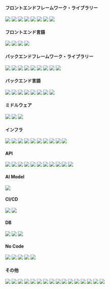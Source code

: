 <span id="フロントエンドフレームワーク" class="fragment"></span>
<h4>フロントエンドフレームワーク・ライブラリー</h4>
<img src="https://img.shields.io/badge/-Angular-DD0031.svg?logo=angular&style=for-the-badge">
<img src="https://img.shields.io/badge/-Bootstrap-563D7C.svg?logo=bootstrap&style=for-the-badge">
<img src="https://img.shields.io/badge/-D3.js-F9A03C.svg?logo=d3.js&style=for-the-badge">
<img src="https://img.shields.io/badge/-Jquery-0769AD.svg?logo=jquery&style=for-the-badge">
<img src="https://img.shields.io/badge/-Json-000000.svg?logo=json&style=for-the-badge">
<img src="https://img.shields.io/badge/-Next.js-000000.svg?logo=next.js&style=for-the-badge">
<img src="https://img.shields.io/badge/-Vue.js-4FC08D.svg?logo=vue.js&style=for-the-badge">
<img src="https://img.shields.io/badge/-React-61DAFB.svg?logo=react&style=for-the-badge">

<span id="フロントエンド言語" class="fragment"></span>
<h4>フロントエンド言語</h4>
<img src="https://img.shields.io/badge/-Css3-1572B6.svg?logo=css3&style=for-the-badge">
<img src="https://img.shields.io/badge/-Html5-E34F26.svg?logo=html5&style=for-the-badge">
<img src="https://img.shields.io/badge/-Javascript-F7DF1E.svg?logo=javascript&style=for-the-badge">
<img src="https://img.shields.io/badge/-Typescript-007ACC.svg?logo=typescript&style=for-the-badge">

<span id="バックエンドフレームワーク" class="fragment"></span>
<h4>バックエンドフレームワーク・ライブラリー</h4>
<img src="https://img.shields.io/badge/-Cakephp-D33C43.svg?logo=cakephp&style=for-the-badge">
<img src="https://img.shields.io/badge/-Codeigniter-EE4623.svg?logo=codeigniter&style=for-the-badge">
<img src="https://img.shields.io/badge/-Django-092E20.svg?logo=django&style=for-the-badge">
<img src="https://img.shields.io/badge/-Dot%20net-5C2D91.svg?logo=dot-net&style=for-the-badge">
<img src="https://img.shields.io/badge/-Flask-000000.svg?logo=flask&style=for-the-badge">
<img src="https://img.shields.io/badge/-Node.js-339933.svg?logo=node.js&style=for-the-badge">
<img src="https://img.shields.io/badge/-Laravel-E74430.svg?logo=laravel&style=for-the-badge">
<img src="https://img.shields.io/badge/-Rails-CC0000.svg?logo=rails&style=for-the-badge">
<img src="https://img.shields.io/badge/-Graphql-E10098.svg?logo=graphql&style=for-the-badge">

  
<span id="バックエンド言語" class="fragment"></span>
<h4>バックエンド言語</h4>
<img src="https://img.shields.io/badge/-Php-777BB4.svg?logo=php&style=for-the-badge">
<img src="https://img.shields.io/badge/-Python-3776AB.svg?logo=python&style=for-the-badge">
<img src="https://img.shields.io/badge/-C#-000000.svg?logo=C#&style=for-the-badge">
<img src="https://img.shields.io/badge/-Deno-000000.svg?logo=deno&style=for-the-badge">
<img src="https://img.shields.io/badge/-Go-76E1FE.svg?logo=go&style=for-the-badge">
<img src="https://img.shields.io/badge/-Java-007396.svg?logo=java&style=for-the-badge">
<img src="https://img.shields.io/badge/-Ruby-CC342D.svg?logo=ruby&style=for-the-badge">
<img src="https://img.shields.io/badge/-R-276DC3.svg?logo=r&style=for-the-badge">


<span id="ミドルウェア" class="fragment"></span>
<h4>ミドルウェア</h4>
<img src="https://img.shields.io/badge/-Apache-D22128.svg?logo=apache&style=for-the-badge">
<img src="https://img.shields.io/badge/-Gulp-DA4648.svg?logo=gulp&style=for-the-badge">
<img src="https://img.shields.io/badge/-Nginx-269539.svg?logo=nginx&style=for-the-badge">


<span id="インフラ" class="fragment"></span>
<h4>インフラ</h4>
<img src="https://img.shields.io/badge/-Amazon%20aws-232F3E.svg?logo=amazon-aws&style=for-the-badge">
<img src="https://img.shields.io/badge/-Android-A4C639.svg?logo=android&style=for-the-badge">
<img src="https://img.shields.io/badge/-Cloudflare-F38020.svg?logo=cloudflare&style=for-the-badge">
<img src="https://img.shields.io/badge/-Debian-A81D33.svg?logo=debian&style=for-the-badge">
<img src="https://img.shields.io/badge/-Fedora-294172.svg?logo=fedora&style=for-the-badge">
<img src="https://img.shields.io/badge/-Linux-FCC624.svg?logo=linux&style=for-the-badge">
<img src="https://img.shields.io/badge/-Vine-11B48A.svg?logo=vine&style=for-the-badge">
<img src="https://img.shields.io/badge/-Windows-0078D6.svg?logo=windows&style=for-the-badge">
<img src="https://img.shields.io/badge/-Opensuse-73BA25.svg?logo=opensuse&style=for-the-badge">
<img src="https://img.shields.io/badge/-Docker-1488C6.svg?logo=docker&style=for-the-badge">


<span id="API" class="fragment"></span>
<h4>API</h4>
<img src="https://img.shields.io/badge/-Gmail-D14836.svg?logo=gmail&style=for-the-badge">
<img src="https://img.shields.io/badge/-Google%20analytics-FFC107.svg?logo=google-analytics&style=for-the-badge">
<img src="https://img.shields.io/badge/-Google-4285F4.svg?logo=google&style=for-the-badge">
<img src="https://img.shields.io/badge/-Line-00C300.svg?logo=line&style=for-the-badge">
<img src="https://img.shields.io/badge/-Shopify-7AB55C.svg?logo=shopify&style=for-the-badge">
<img src="https://img.shields.io/badge/-Twitter-1DA1F2.svg?logo=twitter&style=for-the-badge">
<img src="https://img.shields.io/badge/-Yahoo-440099.svg?logo=yahoo&style=for-the-badge">
<img src="https://img.shields.io/badge/-Slack-4A154B.svg?logo=slack&style=for-the-badge">
<img src="https://img.shields.io/badge/-Stripe-008CDD.svg?logo=stripe&style=for-the-badge">
<img src="https://img.shields.io/badge/-Squarespace-000000.svg?logo=squarespace&style=for-the-badge">
<img src="https://img.shields.io/badge/-Auth0-EB5424.svg?logo=auth0&style=for-the-badge">


<span id="AI Model" class="fragment"></span>
<h4>AI Model</h4>
<img src="https://img.shields.io/badge/-Grafana-F46800.svg?logo=grafana&style=for-the-badge">


<span id="CI/CD" class="fragment"></span>
<h4>CI/CD</h4>
<img src="https://img.shields.io/badge/-Jenkins-D24939.svg?logo=jenkins&style=for-the-badge">
<img src="https://img.shields.io/badge/-Circleci-343434.svg?logo=circleci&style=for-the-badge">

<span id="DB" class="fragment"></span>
<h4>DB</h4>
<img src="https://img.shields.io/badge/-Oracle-F80000.svg?logo=oracle&style=for-the-badge">
<img src="https://img.shields.io/badge/-Mysql-4479A1.svg?logo=mysql&style=for-the-badge">
<img src="https://img.shields.io/badge/-Postgresql-336791.svg?logo=postgresql&style=for-the-badge">

<span id="No Code" class="fragment"></span>
<h4>No Code</h4>
<img src="https://img.shields.io/badge/-Salesforce-00A1E0.svg?logo=salesforce&style=for-the-badge">
<img src="https://img.shields.io/badge/-Jupyter-F37626.svg?logo=jupyter&style=for-the-badge">
<img src="https://img.shields.io/badge/-Wordpress-21759B.svg?logo=wordpress&style=for-the-badge">
<img src="https://img.shields.io/badge/-Wikipedia-000000.svg?logo=wikipedia&style=for-the-badge">
<img src="https://img.shields.io/badge/-Shopify-7AB55C.svg?logo=shopify&style=for-the-badge">


<span id="その他" class="fragment"></span>
<h4>その他</h4>
<img src="https://img.shields.io/badge/-Discord-7289DA.svg?logo=discord&style=for-the-badge">
<img src="https://img.shields.io/badge/-Git-F05032.svg?logo=git&style=for-the-badge">
<img src="https://img.shields.io/badge/-Github-181717.svg?logo=github&style=for-the-badge">
<img src="https://img.shields.io/badge/-Gitlab-E24329.svg?logo=gitlab&style=for-the-badge">
<img src="https://img.shields.io/badge/-Letsencrypt-003A70.svg?logo=letsencrypt&style=for-the-badge">
<img src="https://img.shields.io/badge/-Markdown-000000.svg?logo=markdown&style=for-the-badge">
<img src="https://img.shields.io/badge/-Dropbox-0061FF.svg?logo=dropbox&style=for-the-badge">
<img src="https://img.shields.io/badge/-Jira-172B4D.svg?logo=jira&style=for-the-badge">
<img src="https://img.shields.io/badge/-Joomla-5091CD.svg?logo=joomla&style=for-the-badge">
<img src="https://img.shields.io/badge/-Trello-0079BF.svg?logo=trello&style=for-the-badge">
<img src="https://img.shields.io/badge/-Vim-019733.svg?logo=vim&style=for-the-badge">
<img src="https://img.shields.io/badge/-Npm-CB3837.svg?logo=npm&style=for-the-badge">
<img src="https://img.shields.io/badge/-Yarn-2C8EBB.svg?logo=yarn&style=for-the-badge">
<img src="https://img.shields.io/badge/-Android%20Studio-A4C639.svg?logo=android&style=for-the-badge" loading="lazy">
<img src="https://img.shields.io/badge/-Postman-FF6C37.svg?logo=postman&style=for-the-badge">
<img src="https://img.shields.io/badge/-Powershell-5391FE.svg?logo=powershell&style=for-the-badge">




